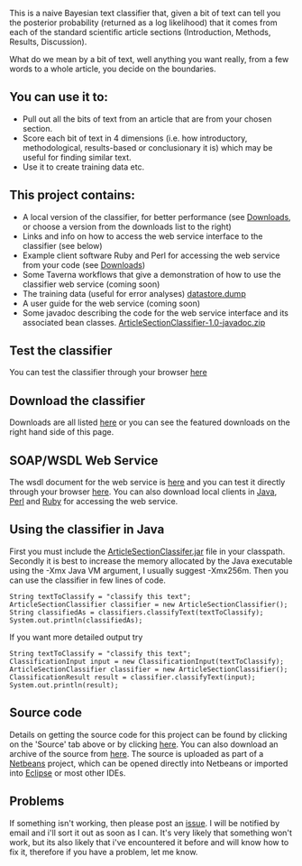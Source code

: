 This is a naive Bayesian text classifier that, given a bit of text can tell you the posterior probability (returned as a log likelihood) that it comes from each of the standard scientific article sections (Introduction, Methods, Results, Discussion).

What do we mean by a bit of text, well anything you want really, from a few words to a whole article, you decide on the boundaries.

## You can use it to: ##
  * Pull out all the bits of text from an article that are from your chosen section.
  * Score each bit of text in 4 dimensions (i.e. how introductory, methodological, results-based or conclusionary it is) which may be useful for finding similar text.
  * Use it to create training data etc.

## This project contains: ##
  * A local version of the classifier, for better performance (see [Downloads](http://code.google.com/p/articlesectionclassifier/downloads/list), or choose a version from the downloads list to the right)
  * Links and info on how to access the web service interface to the classifier (see below)
  * Example client software Ruby and Perl for accessing the web service from your code (see [Downloads](http://code.google.com/p/articlesectionclassifier/downloads/list))
  * Some Taverna workflows that give a demonstration of how to use the classifier web service (coming soon)
  * The training data (useful for error analyses) [datastore.dump](http://articlesectionclassifier.googlecode.com/files/datastore.dump)
  * A user guide for the web service (coming soon)
  * Some javadoc describing the code for the web service interface and its associated bean classes. [ArticleSectionClassifier-1.0-javadoc.zip](http://articlesectionclassifier.googlecode.com/files/ArticleSectionClassifier-1.0-javadoc.zip)

## Test the classifier ##
You can test the classifier through your browser [here](http://gnode1.mib.man.ac.uk:8080/ArticleSectionClassifierWebApp/)

## Download the classifier ##
Downloads are all listed [here](http://code.google.com/p/articlesectionclassifier/downloads/list) or you can see the featured downloads on the right hand side of this page.

## SOAP/WSDL Web Service ##
The wsdl document for the web service is [here](http://gnode1.mib.man.ac.uk:8080/FullTextWebServices/ArticleSectionClassifierService?wsdl) and you can test it directly through your browser [here](http://gnode1.mib.man.ac.uk:8080/FullTextWebServices/ArticleSectionClassifierService?tester).
You can also download local clients in [Java](http://articlesectionclassifier.googlecode.com/files/WebServiceClient-java.zip), [Perl](http://articlesectionclassifier.googlecode.com/files/WebServiceClient-perl.zip) and [Ruby](http://articlesectionclassifier.googlecode.com/files/WebServiceClient-ruby.zip) for accessing the web service.

## Using the classifier in Java ##
First you must include the [ArticleSectionClassifer.jar](http://articlesectionclassifier.googlecode.com/files/ArticleSectionClassifier-1.0-jar.zip) file in your classpath.  Secondly it is best to increase the memory allocated by the Java executable using the -Xmx Java VM argument, I usually suggest -Xmx256m.  Then you can use the classifier in few lines of code.
```
String textToClassify = "classify this text";
ArticleSectionClassifier classifier = new ArticleSectionClassifier();
String classifiedAs = classifiers.classifyText(textToClassify);
System.out.println(classifiedAs);
```

If you want more detailed output try
```
String textToClassify = "classify this text";
ClassificationInput input = new ClassificationInput(textToClassify);
ArticleSectionClassifier classifier = new ArticleSectionClassifier();
ClassificationResult result = classifier.classifyText(input);
System.out.println(result);
```

## Source code ##
Details on getting the source code for this project can be found by clicking on the 'Source' tab above or by clicking [here](http://code.google.com/p/articlesectionclassifier/source/checkout).  You can also download an archive of the source from [here](http://code.google.com/p/articlesectionclassifier/downloads/list).
The source is uploaded as part of a [Netbeans](http://www.netbeans.org/) project, which can be opened directly into Netbeans or imported into [Eclipse](http://www.eclipse.org/) or most other IDEs.

## Problems ##
If something isn't working, then please post an [issue](http://code.google.com/p/articlesectionclassifier/issues/list).  I will be notified by email and i'll sort it out as soon as I can.  It's very likely that something won't work, but its also likely that i've encountered it before and will know how to fix it, therefore if you have a problem, let me know.